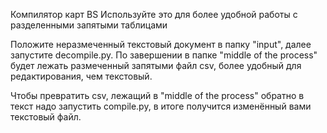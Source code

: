 Компилятор карт BS
Используйте это для более удобной работы с разделенными запятыми таблицами

Положите неразмеченный текстовый документ в папку "input", далее запустите decompile.py. По завершении в папке "middle of the process" будет лежать размеченный запятыми файл csv, более удобный для редактирования, чем текстовый.

Чтобы превратить csv, лежащий в "middle of the process" обратно в текст надо запустить compile.py, в итоге получится изменённый вами текстовый файл.
